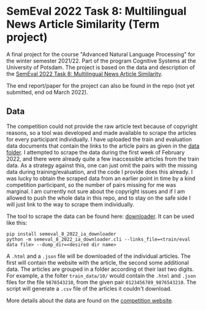 # SemEval 2022 Task 8: Multilingual News Article Similarity (Term project)
A final project for the course "Advanced Natural Language Processing" for the winter semester 2021/22. Part of the program Cognitive Systems at the University of Potsdam. The project is based on the data and description of the [SemEval 2022 Task 8: Multilingual News Article Similarity](https://competitions.codalab.org/competitions/33835#learn_the_details-overview). 

The end report/paper for the project can also be found in the repo (not yet submitted, end od March 2022).

## Data

The competition could not provide the raw article text because of copyright reasons, so a tool was developed and made available to scrape the articles for every participant individually. I have uploaded the train and evaluation data documents that contain the links to the article pairs as given in the [data folder](data/). I attempted to scrape the data during the first week of February 2022, and there were already quite a few inaccessible articles from the train data. As a strategy against this, one can just omit the pairs with the missing data during training/evaluation, and the code I provide does this already. I was lucky to obtain the scraped data from an earlier point in time by a kind competition participant, so the number of pairs missing for me was marginal. I am currently not sure about the copyright issues and if I am allowed to push the whole data in this repo, and to stay on the safe side I will just link to the way to scrape them individually. 

The tool to scrape the data can be found here: [downloader](https://github.com/euagendas/semeval_8_2022_ia_downloader). It can be used like this: 

```
pip install semeval_8_2022_ia_downloader
python -m semeval_8_2022_ia_downloader.cli --links_file=<train/eval data file> --dump_dir=<desired dir name>
```

A `.html` and a `.json` file will be downloaded of the individual articles. The first will contain the website with the article, the second some additional data. The articles are grouped in a folder according ot their last two digits. For example, a the folter `train_data/10/` would contain the `.html` and `.json` files for the file `9876543210`, from the given pair `0123456789_9876543210`. The script will generate a `.csv` file of the articles it couldn't download. 

More details about the data are found on the [competition website](https://competitions.codalab.org/competitions/33835#learn_the_details-timetable). 





